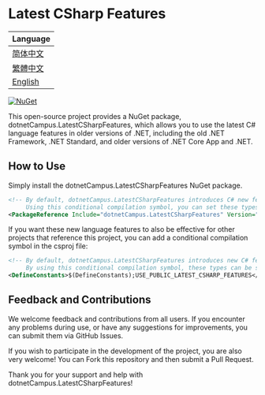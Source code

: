 # Latest CSharp Features

| Language                           |
| ---------------------------------- |
| [简体中文](/docs/README.zh-CHS.md) |
| [繁體中文](/docs/README.zh-CHT.md) |
| [English](/README.md)              |

[![NuGet](https://img.shields.io/nuget/v/dotnetCampus.LatestCSharpFeatures.svg)](https://www.nuget.org/packages/dotnetCampus.LatestCSharpFeatures)

This open-source project provides a NuGet package, dotnetCampus.LatestCSharpFeatures, which allows you to use the latest C# language features in older versions of .NET, including the old .NET Framework, .NET Standard, and older versions of .NET Core App and .NET.

## How to Use

Simply install the dotnetCampus.LatestCSharpFeatures NuGet package.

```xml
<!-- By default, dotnetCampus.LatestCSharpFeatures introduces C# new features as internal modifiers into the current project.
     Using this conditional compilation symbol, you can set these types as public, so that other projects referencing this project can also use these new features. -->
<PackageReference Include="dotnetCampus.LatestCSharpFeatures" Version="12.0.0" PrivateAssets="all" />
```

If you want these new language features to also be effective for other projects that reference this project, you can add a conditional compilation symbol in the csproj file:

```xml
<!-- By default, dotnetCampus.LatestCSharpFeatures introduces new C# features into the current project using the internal modifier.
     By using this conditional compilation symbol, these types can be set to public, allowing other projects referencing this project to also use these new features. -->
<DefineConstants>$(DefineConstants);USE_PUBLIC_LATEST_CSHARP_FEATURES</DefineConstants>
```

## Feedback and Contributions

We welcome feedback and contributions from all users. If you encounter any problems during use, or have any suggestions for improvements, you can submit them via GitHub Issues.

If you wish to participate in the development of the project, you are also very welcome! You can Fork this repository and then submit a Pull Request.

Thank you for your support and help with dotnetCampus.LatestCSharpFeatures!
